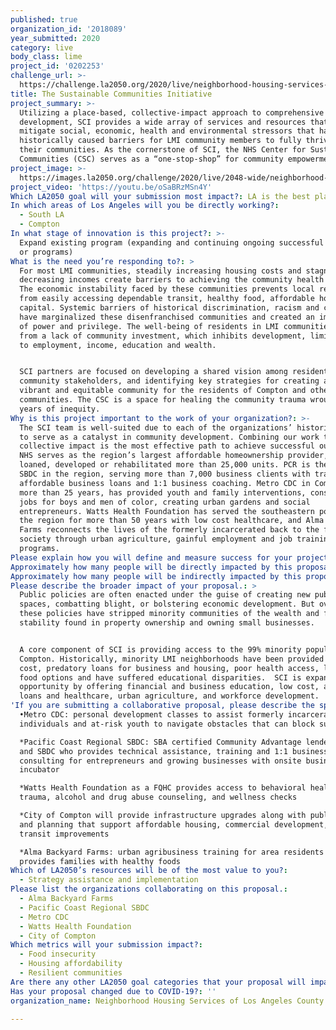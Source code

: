 ```yaml
---
published: true
organization_id: '2018089'
year_submitted: 2020
category: live
body_class: lime
project_id: '0202253'
challenge_url: >-
  https://challenge.la2050.org/2020/live/neighborhood-housing-services-of-los-angeles-county/
title: The Sustainable Communities Initiative
project_summary: >-
  Utilizing a place-based, collective-impact approach to comprehensive community
  development, SCI provides a wide array of services and resources that help
  mitigate social, economic, health and environmental stressors that have
  historically caused barriers for LMI community members to fully thrive in
  their communities. As the cornerstone of SCI, the NHS Center for Sustainable
  Communities (CSC) serves as a “one-stop-shop” for community empowerment.
project_image: >-
  https://images.la2050.org/challenge/2020/live/2048-wide/neighborhood-housing-services-of-los-angeles-county.jpg
project_video: 'https://youtu.be/oSaBRzMSn4Y'
Which LA2050 goal will your submission most impact?: LA is the best place to LIVE
In which areas of Los Angeles will you be directly working?:
  - South LA
  - Compton
In what stage of innovation is this project?: >-
  Expand existing program (expanding and continuing ongoing successful projects
  or programs)
What is the need you’re responding to?: >
  For most LMI communities, steadily increasing housing costs and stagnant or
  decreasing incomes create barriers to achieving the community health equity.
  The economic instability faced by these communities prevents local residents
  from easily accessing dependable transit, healthy food, affordable homes and
  capital. Systemic barriers of historical discrimination, racism and classism
  have marginalized these disenfranchised communities and created an imbalance
  of power and privilege. The well-being of residents in LMI communities suffers
  from a lack of community investment, which inhibits development, limits access
  to employment, income, education and wealth.


  SCI partners are focused on developing a shared vision among residents and
  community stakeholders, and identifying key strategies for creating a more
  vibrant and equitable community for the residents of Compton and other LMI
  communities. The CSC is a space for healing the community trauma wrought from
  years of inequity. 
Why is this project important to the work of your organization?: >-
  The SCI team is well-suited due to each of the organizations’ historic ability
  to serve as a catalyst in community development. Combining our work to have
  collective impact is the most effective path to achieve successful outcomes.
  NHS serves as the region’s largest affordable homeownership provider, having
  loaned, developed or rehabilitated more than 25,000 units. PCR is the largest
  SBDC in the region, serving more than 7,000 business clients with training,
  affordable business loans and 1:1 business coaching. Metro CDC in Compton for
  more than 25 years, has provided youth and family interventions, construction
  jobs for boys and men of color, creating urban gardens and social
  entrepreneurs. Watts Health Foundation has served the southeastern portion of
  the region for more than 50 years with low cost healthcare, and Alma Backyard
  Farms reconnects the lives of the formerly incarcerated back to the fabric of
  society through urban agriculture, gainful employment and job training
  programs. 
Please explain how you will define and measure success for your project.: "By 2020, NHS will have expanded its loan production by 15% and PCR by 15%. By 2021 NHS hopes to raise an additional $30 million in capital for program leverage, and by 2022 plans to enter escrow on 6 land banking sites for development near transit. \n\nOur partners envision that SCI will deliver a systemic, replicable model with programming and service delivery that can be utilized in similar LMI communities throughout the country. In order to achieve the desired long-term social impact that NHS envisions for the City of Compton, SCI’s objectives include: \n\n*\tBlight mitigation and comprehensive neighborhood revitalization\n*\tIncrease neighborhood investment and small business capital in TOD neighborhoods to connect residents to economic opportunity \n*\tSupport urban agricultural, agribusiness, and local farmers. Increase access to healthy foods to increase food security\n*\tDevelop greener mixed-use residential and commercial development in the neighborhood, acquire 6 additional blighted properties \n*\tIncrease social capital, improve quality of life in the community, preserve culture, heritage and legacy neighborhoods\n"
Approximately how many people will be directly impacted by this proposal?: '15000'
Approximately how many people will be indirectly impacted by this proposal?: '95000'
Please describe the broader impact of your proposal.: >
  Public policies are often enacted under the guise of creating new public
  spaces, combatting blight, or bolstering economic development. But over time,
  these policies have stripped minority communities of the wealth and financial
  stability found in property ownership and owning small businesses. 


  A core component of SCI is providing access to the 99% minority population of
  Compton. Historically, minority LMI neighborhoods have been provided high
  cost, predatory loans for business and housing, poor health access, limited
  food options and have suffered educational disparities.  SCI is expanding
  opportunity by offering financial and business education, low cost, affordable
  loans and healthcare, urban agriculture, and workforce development.
'If you are submitting a collaborative proposal, please describe the specific role of partner organizations in the project.': >
  •Metro CDC: personal development classes to assist formerly incarcerated
  individuals and at-risk youth to navigate obstacles that can block success

  *Pacific Coast Regional SBDC: SBA certified Community Advantage lender, CDFI,
  and SBDC who provides technical assistance, training and 1:1 business
  consulting for entrepreneurs and growing businesses with onsite business
  incubator

  *Watts Health Foundation as a FQHC provides access to behavioral health,
  trauma, alcohol and drug abuse counseling, and wellness checks

  *City of Compton will provide infrastructure upgrades along with public safety
  and planning that support affordable housing, commercial development, and
  transit improvements

  *Alma Backyard Farms: urban agribusiness training for area residents and
  provides families with healthy foods 
Which of LA2050’s resources will be of the most value to you?:
  - Strategy assistance and implementation
Please list the organizations collaborating on this proposal.:
  - Alma Backyard Farms
  - Pacific Coast Regional SBDC
  - Metro CDC
  - Watts Health Foundation
  - City of Compton
Which metrics will your submission impact?:
  - Food insecurity
  - Housing affordability
  - Resilient communities
Are there any other LA2050 goal categories that your proposal will impact?: []
Has your proposal changed due to COVID-19?: ''
organization_name: Neighborhood Housing Services of Los Angeles County

---
```


